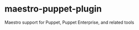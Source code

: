 maestro-puppet-plugin
=====================

Maestro support for Puppet, Puppet Enterprise, and related tools